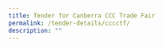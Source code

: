 ```yaml
---
title: Tender for Canberra CCC Trade Fair
permalink: /tender-details/cccctf/
description: ""
---
```

